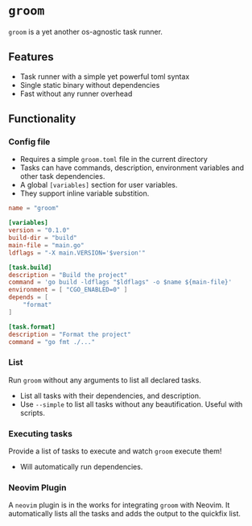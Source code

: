 # `groom`

`groom` is a yet another os-agnostic task runner.

## Features

- Task runner with a simple yet powerful toml syntax
- Single static binary without dependencies
- Fast without any runner overhead

## Functionality

### Config file
- Requires a simple `groom.toml` file in the current directory
- Tasks can have commands, description, environment variables and other task dependencies.
- A global `[variables]` section for user variables.
- They support inline variable substition.

```toml
name = "groom"

[variables]
version = "0.1.0"
build-dir = "build"
main-file = "main.go"
ldflags = "-X main.VERSION='$version'"

[task.build]
description = "Build the project"
command = 'go build -ldflags "$ldflags" -o $name ${main-file}'
environment = [ "CGO_ENABLED=0" ]
depends = [
    "format"
]

[task.format]
description = "Format the project"
command = "go fmt ./..."
```

### List

Run `groom` without any arguments to list all declared tasks.
- List all tasks with their dependencies, and description.
- Use `--simple` to list all tasks without any beautification. Useful with scripts.

### Executing tasks

Provide a list of tasks to execute and watch `groom` execute them!

- Will automatically run dependencies.

### Neovim Plugin

A `neovim` plugin is in the works for integrating `groom` with Neovim.
It automatically lists all the tasks and adds the output to the quickfix list.

